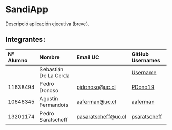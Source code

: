 ﻿# SandiApp

Descripció aplicación ejecutiva (breve).

## Integrantes:

| Nº Alumno    | Nombre              | Email UC             | GitHub Usernames                                | 
|:-------------|:--------------------|:---------------------|:------------------------------------------------|
|              |Sebastián De La Cerda|                      |[Username](https://github.com/username)          |
| 11638494     |Pedro Donoso         | pjdonoso@uc.cl       |[PDono19](https://github.com/PDono19)            |
| 10646345     |Agustín Fermandois   | aaferman@uc.cl       |[aaferman](https://github.com/aaferman)          |
| 13201174     | Pedro Saratscheff   | pasaratscheff@uc.cl  |[psaratscheff](https://github.com/psaratscheff)  |
